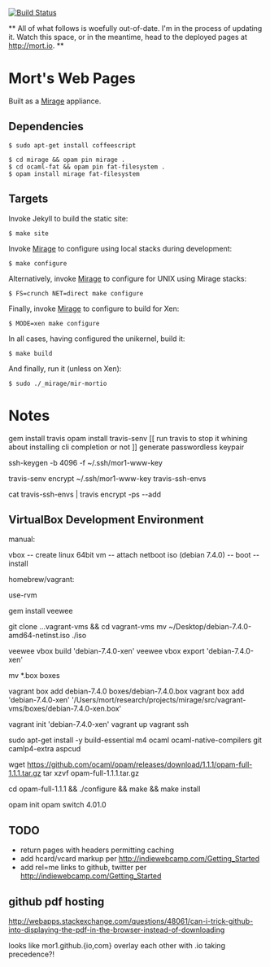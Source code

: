 [![Build Status](https://travis-ci.org/mor1/mor1.github.io.png?branch=master)](https://travis-ci.org/mor1/mor1.github.io)

** All of what follows is woefully out-of-date. I'm in the process of updating
   it. Watch this space, or in the meantime, head to the deployed pages at
   <http://mort.io>. **

# Mort's Web Pages

Built as a [Mirage][] appliance.

[mirage]: http://openmirage.org/

## Dependencies

    $ sudo apt-get install coffeescript

    $ cd mirage && opam pin mirage .
    $ cd ocaml-fat && opam pin fat-filesystem .
    $ opam install mirage fat-filesystem


## Targets

Invoke Jekyll to build the static site:

    $ make site

Invoke [Mirage][] to configure using local stacks during development:

    $ make configure

Alternatively, invoke [Mirage][] to configure for UNIX using Mirage stacks:

    $ FS=crunch NET=direct make configure

Finally, invoke [Mirage][] to configure to build for Xen:

    $ MODE=xen make configure

In all cases, having configured the unikernel, build it:

    $ make build

And finally, run it (unless on Xen):

    $ sudo ./_mirage/mir-mortio


# Notes

gem install travis
opam install travis-senv
[[ run travis to stop it whining about installing cli completion or not ]]
generate passwordless keypair

ssh-keygen -b 4096 -f ~/.ssh/mor1-www-key

travis-senv encrypt ~/.ssh/mor1-www-key travis-ssh-envs

cat travis-ssh-envs | travis encrypt -ps --add

## VirtualBox Development Environment

manual:

vbox -- create linux 64bit vm -- attach netboot iso (debian 7.4.0) -- boot --
install

homebrew/vagrant:

use-rvm

gem install veewee

git clone ...vagrant-vms && cd vagrant-vms
mv ~/Desktop/debian-7.4.0-amd64-netinst.iso ./iso

veewee vbox build 'debian-7.4.0-xen'
veewee vbox export 'debian-7.4.0-xen'

mv *.box boxes

vagrant box add debian-7.4.0 boxes/debian-7.4.0.box
vagrant box add 'debian-7.4.0-xen'
'/Users/mort/research/projects/mirage/src/vagrant-vms/boxes/debian-7.4.0-xen.box'


vagrant init 'debian-7.4.0-xen'
vagrant up
vagrant ssh


sudo apt-get install -y build-essential m4 ocaml ocaml-native-compilers git
camlp4-extra aspcud


wget
https://github.com/ocaml/opam/releases/download/1.1.1/opam-full-1.1.1.tar.gz
tar xzvf opam-full-1.1.1.tar.gz

cd opam-full-1.1.1 && ./configure && make && make install

opam init
opam switch 4.01.0


## TODO

+ return pages with headers permitting caching
+ add hcard/vcard markup per <http://indiewebcamp.com/Getting_Started>
+ add rel=me links to github, twitter per <http://indiewebcamp.com/Getting_Started>

## github pdf hosting

http://webapps.stackexchange.com/questions/48061/can-i-trick-github-into-displaying-the-pdf-in-the-browser-instead-of-downloading

looks like mor1.github.{io,com} overlay each other with .io taking precedence?!
